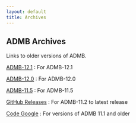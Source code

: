 ```yaml
---
layout: default
title: Archives
---
```


ADMB Archives
-------------

Links to older versions of ADMB.

[ADMB-12.1](http://www.admb-project.org/downloads/admb-12.1/)
: For ADMB-12.1

[ADMB-12.0](http://www.admb-project.org/downloads/admb-12.0/)
: For ADMB-12.0

[ADMB-11.5](http://www.admb-project.org/downloads/admb-11.5/)
: For ADMB-11.5

[GitHub Releases](https://github.com/admb-project/admb/releases/)
: For ADMB-11.2 to latest release

[Code Google](https://code.google.com/archive/p/admb-project/downloads)
: For versions of ADMB 11.1 and older
